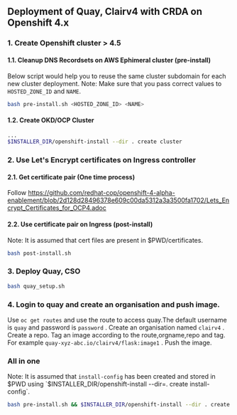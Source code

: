 ## Deployment of Quay, Clairv4 with CRDA on Openshift 4.x

### 1. Create Openshift cluster > 4.5
#### 1.1. Cleanup DNS Recordsets on AWS Ephimeral cluster (pre-install)
Below script would help you to reuse the same cluster subdomain for each new cluster deployment.
Note: Make sure that you pass correct values to `HOSTED_ZONE_ID` and `NAME`.

```bash
bash pre-install.sh <HOSTED_ZONE_ID> <NAME>
```
#### 1.2. Create OKD/OCP Cluster
```bash
...
$INSTALLER_DIR/openshift-install --dir . create cluster
```

### 2. Use Let's Encrypt certificates on Ingress controller
#### 2.1. Get certificate pair (One time process)
Follow https://github.com/redhat-cop/openshift-4-alpha-enablement/blob/2d128d28496378e609c00da5312a3a3500fa1702/Lets_Encrypt_Certificates_for_OCP4.adoc
#### 2.2. Use certificate pair on Ingress (post-install)
Note: It is assumed that cert files are present in $PWD/certificates.

```sh
bash post-install.sh
```

### 3. Deploy Quay, CSO
```sh
bash quay_setup.sh
```

### 4. Login to quay and create an organisation and push image.
Use `oc get routes` and use the route to access quay.The default username is `quay` and password is `password` .
Create an organisation named `clairv4` .
Create a repo. 
Tag an image according to the route,orgname,repo and tag.
For example `quay-xyz-abc.io/clairv4/flask:image1` .
Push the image.


### All in one
Note: It is assumed that `install-config` has been created and stored in $PWD using `$INSTALLER_DIR/openshift-install --dir=. create install-config`.

```bash
bash pre-install.sh && $INSTALLER_DIR/openshift-install --dir . create cluster && bash post-install.sh && bash quay_setup.sh
```
